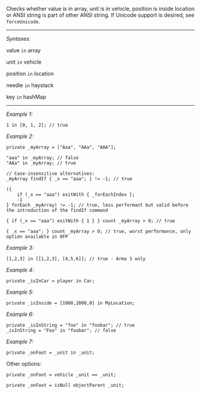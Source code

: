 Checks whether value is in array, unit is in vehicle, position is inside location or ANSI string is part of other ANSI string. If Unicode support is desired, see `forceUnicode`.


---
*Syntaxes:*

value `in` array

unit `in` vehicle

position `in` location

needle `in` haystack

key `in` hashMap

---
*Example 1:*

```sqf
1 in [0, 1, 2]; // true
```

*Example 2:*

```sqf
private _myArray = ["Aaa", "AAa", "AAA"];

"aaa" in _myArray; // false
"AAa" in _myArray; // true

// Case-insensitive alternatives:
_myArray findIf { _x == "aaa"; } != -1; // true

({
	if (_x == "aaa") exitWith { _forEachIndex };
	-1
} forEach _myArray) != -1; // true, less performant but valid before the introduction of the findIf command

{ if (_x == "aaa") exitWith { 1 } } count _myArray > 0; // true

{ _x == "aaa"; } count _myArray > 0; // true, worst performance, only option available in OFP
```

*Example 3:*

```sqf
[1,2,3] in [[1,2,3], [4,5,6]]; // true - Arma 3 only
```

*Example 4:*

```sqf
private _isInCar = player in Car;
```

*Example 5:*

```sqf
private _isInside = [1000,2000,0] in MyLocation;
```

*Example 6:*

```sqf
private _isInString = "foo" in "foobar"; // true
_isInString = "Foo" in "foobar"; // false
```

*Example 7:*

```sqf
private _onFoot = _unit in _unit;
```
Other options:

```sqf
private _onFoot = vehicle _unit == _unit;
```

```sqf
private _onFoot = isNull objectParent _unit;
```